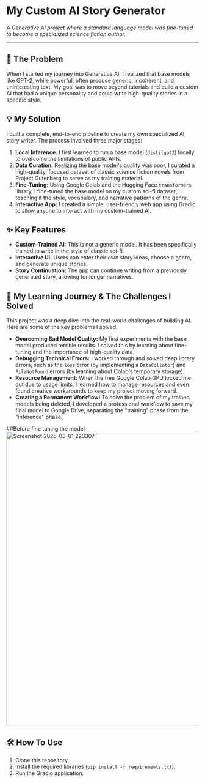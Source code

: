# My Custom AI Story Generator

*A Generative AI project where a standard language model was fine-tuned to become a specialized science fiction author.*

---

## 🚀 The Problem

When I started my journey into Generative AI, I realized that base models like GPT-2, while powerful, often produce generic, incoherent, and uninteresting text. My goal was to move beyond tutorials and build a custom AI that had a unique personality and could write high-quality stories in a specific style.

## 💡 My Solution

I built a complete, end-to-end pipeline to create my own specialized AI story writer. The process involved three major stages:

1.  **Local Inference:** I first learned to run a base model (`distilgpt2`) locally to overcome the limitations of public APIs.
2.  **Data Curation:** Realizing the base model's quality was poor, I curated a high-quality, focused dataset of classic science fiction novels from Project Gutenberg to serve as my training material.
3.  **Fine-Tuning:** Using Google Colab and the Hugging Face `transformers` library, I fine-tuned the base model on my custom sci-fi dataset, teaching it the style, vocabulary, and narrative patterns of the genre.
4.  **Interactive App:** I created a simple, user-friendly web app using Gradio to allow anyone to interact with my custom-trained AI.

## ✨ Key Features

*   **Custom-Trained AI:** This is not a generic model. It has been specifically trained to write in the style of classic sci-fi.
*   **Interactive UI:** Users can enter their own story ideas, choose a genre, and generate unique stories.
*   **Story Continuation:** The app can continue writing from a previously generated story, allowing for longer narratives.

## 🔧 My Learning Journey & The Challenges I Solved

This project was a deep dive into the real-world challenges of building AI. Here are some of the key problems I solved:

*   **Overcoming Bad Model Quality:** My first experiments with the base model produced terrible results. I solved this by learning about fine-tuning and the importance of high-quality data.
*   **Debugging Technical Errors:** I worked through and solved deep library errors, such as the `loss` error (by implementing a `DataCollator`) and `FileNotFound` errors (by learning about Colab's temporary storage).
*   **Resource Management:** When the free Google Colab GPU locked me out due to usage limits, I learned how to manage resources and even found creative workarounds to keep my project moving forward.
*   **Creating a Permanent Workflow:** To solve the problem of my trained models being deleted, I developed a professional workflow to save my final model to Google Drive, separating the "training" phase from the "inference" phase.

##Before fine tuning the model
<img width="1366" height="768" alt="Screenshot 2025-08-01 220307" src="https://github.com/user-attachments/assets/fb593d91-8aa7-4b69-96ed-99d44c73db41" />


## 🛠️ How To Use

1.  Clone this repository.
2.  Install the required libraries (`pip install -r requirements.txt`).
3.  Run the Gradio application.

